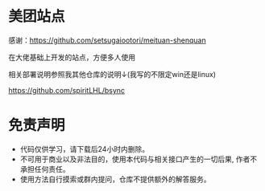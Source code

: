 # 美团站点

感谢：https://github.com/setsugaiootori/meituan-shenquan

在大佬基础上开发的站点，方便多人使用

相关部署说明参照我其他仓库的说明↓(我写的不限定win还是linux)

https://github.com/spiritLHL/bsync


# 免责声明

* 代码仅供学习，请下载后24小时内删除。
* 不可用于商业以及非法目的，使用本代码与相关接口产生的一切后果, 作者不承担任何责任。
* 使用方法自行摸索或群内提问，仓库不提供额外的解答服务。

